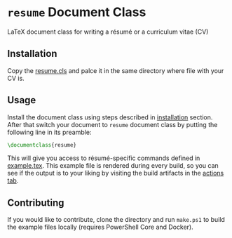 # `resume` Document Class

LaTeX document class for writing a résumé or a curriculum vitae (CV)

## Installation

Copy the [resume.cls](src/resume.cls) and palce it in the same directory where
file with your CV is.

## Usage

Install the document class using steps described in
[installation](#installation) section. After that switch your document to
`resume` document class by putting the following line in its preamble:

```LaTeX
\documentclass{resume}
```

This will give you access to résumé-specific commands defined in
[example.tex](src/example.tex). This example file is rendered during every
build, so you can see if the output is to your liking by visiting the build
artifacts in the [actions tab](https://github.com/zaq/resume-document-class/actions).

## Contributing

If you would like to contribute, clone the directory and run `make.ps1` to build
the example files locally (requires PowerShell Core and Docker).
